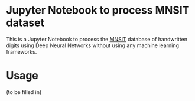 # Jupyter Notebook to process MNSIT dataset

This is a Jupyter Notebook to process the [MNSIT](http://yann.lecun.com/exdb/mnist/) database of handwritten digits using Deep Neural Networks without using any machine learning frameworks.

# Usage

(to be filled in)
